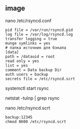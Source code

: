 image
-
nano /etc/rsyncd.conf

```
pid file = /var/run/rsyncd.pid
log file = /var/log/rsyncd.log
transfer logging = true
munge symlinks = yes
# папка источник для бэкапа
[data]
path = /datauid = root
read only = yes
list = yes
comment = Data backup Dir
auth users = backup
secrets file = /etc/rsyncd.scrt
```
systemctl start rsync 

netstat -tulnp | grep rsync

nano /etc/rsyncd.scrt

```
backup:12345
chmod 0600 /etc/rsyncd.scrt
```

